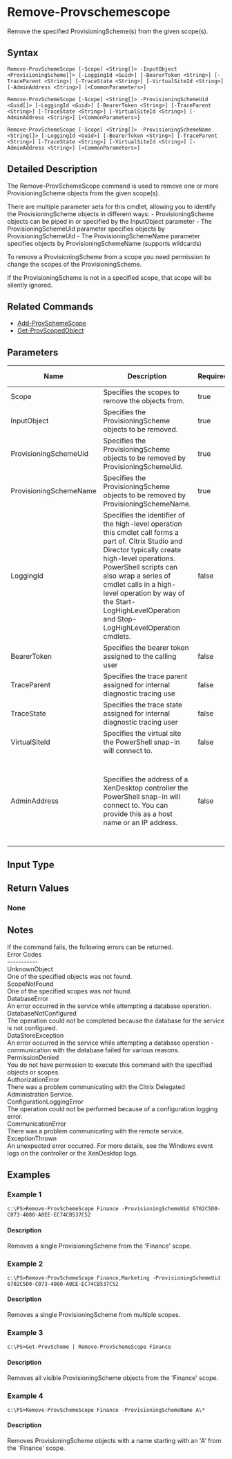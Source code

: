 ﻿
# Remove-Provschemescope
Remove the specified ProvisioningScheme(s) from the given scope(s).
## Syntax

```
Remove-ProvSchemeScope [-Scope] <String[]> -InputObject <ProvisioningScheme[]> [-LoggingId <Guid>] [-BearerToken <String>] [-TraceParent <String>] [-TraceState <String>] [-VirtualSiteId <String>] [-AdminAddress <String>] [<CommonParameters>]  
  
Remove-ProvSchemeScope [-Scope] <String[]> -ProvisioningSchemeUid <Guid[]> [-LoggingId <Guid>] [-BearerToken <String>] [-TraceParent <String>] [-TraceState <String>] [-VirtualSiteId <String>] [-AdminAddress <String>] [<CommonParameters>]  
  
Remove-ProvSchemeScope [-Scope] <String[]> -ProvisioningSchemeName <String[]> [-LoggingId <Guid>] [-BearerToken <String>] [-TraceParent <String>] [-TraceState <String>] [-VirtualSiteId <String>] [-AdminAddress <String>] [<CommonParameters>]
```

## Detailed Description
The Remove-ProvSchemeScope command is used to remove one or more ProvisioningScheme objects from the given scope(s).

There are multiple parameter sets for this cmdlet, allowing you to identify the ProvisioningScheme objects in different ways: - ProvisioningScheme objects can be piped in or specified by the InputObject parameter - The ProvisioningSchemeUid parameter specifies objects by ProvisioningSchemeUid - The ProvisioningSchemeName parameter specifies objects by ProvisioningSchemeName (supports wildcards)

To remove a ProvisioningScheme from a scope you need permission to change the scopes of the ProvisioningScheme.

If the ProvisioningScheme is not in a specified scope, that scope will be silently ignored.


## Related Commands

* [Add-ProvSchemeScope](../Add-ProvSchemeScope/)
* [Get-ProvScopedObject](../Get-ProvScopedObject/)
## Parameters
| Name   | Description | Required? | Pipeline Input | Default Value |
| --- | --- | --- | --- | --- |
| Scope | Specifies the scopes to remove the objects from. | true | false |  |
| InputObject | Specifies the ProvisioningScheme objects to be removed. | true | true (ByValue, ByPropertyName) |  |
| ProvisioningSchemeUid | Specifies the ProvisioningScheme objects to be removed by ProvisioningSchemeUid. | true | true (ByValue, ByPropertyName) |  |
| ProvisioningSchemeName | Specifies the ProvisioningScheme objects to be removed by ProvisioningSchemeName. | true | true (ByValue, ByPropertyName) |  |
| LoggingId | Specifies the identifier of the high-level operation this cmdlet call forms a part of. Citrix Studio and Director typically create high-level operations. PowerShell scripts can also wrap a series of cmdlet calls in a high-level operation by way of the Start-LogHighLevelOperation and Stop-LogHighLevelOperation cmdlets. | false | false |  |
| BearerToken | Specifies the bearer token assigned to the calling user | false | false |  |
| TraceParent | Specifies the trace parent assigned for internal diagnostic tracing use | false | false |  |
| TraceState | Specifies the trace state assigned for internal diagnostic tracing user | false | false |  |
| VirtualSiteId | Specifies the virtual site the PowerShell snap-in will connect to. | false | false |  |
| AdminAddress | Specifies the address of a XenDesktop controller the PowerShell snap-in will connect to. You can provide this as a host name or an IP address. | false | false | Localhost. Once a value is provided by any cmdlet, this value becomes the default. |

## Input Type

### 

## Return Values

### None

## Notes
If the command fails, the following errors can be returned.  
    Error Codes  
    -----------  
    UnknownObject  
        One of the specified objects was not found.  
    ScopeNotFound  
        One of the specified scopes was not found.  
    DatabaseError  
        An error occurred in the service while attempting a database operation.  
    DatabaseNotConfigured  
        The operation could not be completed because the database for the service is not configured.  
    DataStoreException  
        An error occurred in the service while attempting a database operation - communication with the database failed for various reasons.  
    PermissionDenied  
        You do not have permission to execute this command with the specified objects or scopes.  
    AuthorizationError  
        There was a problem communicating with the Citrix Delegated Administration Service.  
    ConfigurationLoggingError  
        The operation could not be performed because of a configuration logging error.  
    CommunicationError  
        There was a problem communicating with the remote service.  
    ExceptionThrown  
        An unexpected error occurred.  For more details, see the Windows event logs on the controller or the XenDesktop logs.
## Examples

### Example 1

```
c:\PS>Remove-ProvSchemeScope Finance -ProvisioningSchemeUid 6702C5D0-C073-4080-A0EE-EC74CB537C52
```

#### Description
Removes a single ProvisioningScheme from the 'Finance' scope.
### Example 2

```
c:\PS>Remove-ProvSchemeScope Finance,Marketing -ProvisioningSchemeUid 6702C5D0-C073-4080-A0EE-EC74CB537C52
```

#### Description
Removes a single ProvisioningScheme from multiple scopes.
### Example 3

```
c:\PS>Get-ProvScheme | Remove-ProvSchemeScope Finance
```

#### Description
Removes all visible ProvisioningScheme objects from the 'Finance' scope.
### Example 4

```
c:\PS>Remove-ProvSchemeScope Finance -ProvisioningSchemeName A\*
```

#### Description
Removes ProvisioningScheme objects with a name starting with an 'A' from the 'Finance' scope.
